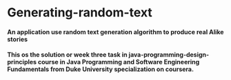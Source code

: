 # Generating-random-text
#### An application use random text generation algorithm to produce real Alike stories

#### This os the solution or week three task in java-programming-design-principles course in Java Programming and Software Engineering Fundamentals from Duke University specialization on coursera.


